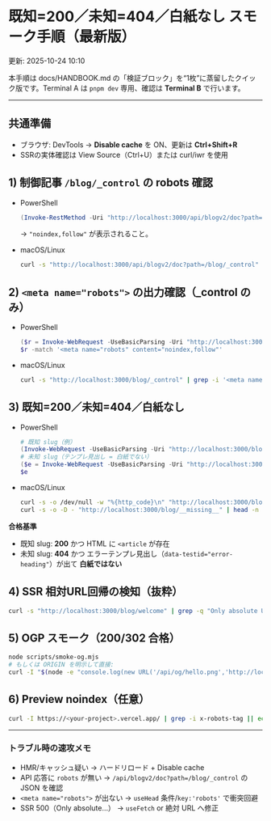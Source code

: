 # 既知=200／未知=404／白紙なし スモーク手順（最新版）
更新: 2025-10-24 10:10

本手順は docs/HANDBOOK.md の「検証ブロック」を“1枚”に蒸留したクイック版です。Terminal A は `pnpm dev` 専用、確認は **Terminal B** で行います。

---

## 共通準備
- ブラウザ: DevTools → **Disable cache** を ON、更新は **Ctrl+Shift+R**
- SSRの実体確認は View Source（Ctrl+U）または curl/iwr を使用

## 1) 制御記事 `/blog/_control` の robots 確認
- PowerShell
  ```powershell
  (Invoke-RestMethod -Uri "http://localhost:3000/api/blogv2/doc?path=/blog/_control").robots
  ```
  → `"noindex,follow"` が表示されること。

- macOS/Linux
  ```bash
  curl -s "http://localhost:3000/api/blogv2/doc?path=/blog/_control" | node -e "process.stdin.on('data',d=>console.log(JSON.parse(d).robots))"
  ```

## 2) `<meta name="robots">` の出力確認（_control のみ）
- PowerShell
  ```powershell
  ($r = Invoke-WebRequest -UseBasicParsing -Uri "http://localhost:3000/blog/_control").Content
  $r -match '<meta name="robots" content="noindex,follow"'
  ```
- macOS/Linux
  ```bash
  curl -s "http://localhost:3000/blog/_control" | grep -i '<meta name="robots" content="noindex,follow"'
  ```

## 3) 既知=200／未知=404／**白紙なし**
- PowerShell
  ```powershell
  # 既知 slug（例）
  (Invoke-WebRequest -UseBasicParsing -Uri "http://localhost:3000/blog/welcome").StatusCode
  # 未知 slug（テンプレ見出し = 白紙でない）
  ($e = Invoke-WebRequest -UseBasicParsing -Uri "http://localhost:3000/blog/__missing__" -SkipHttpErrorCheck).StatusCode
  $e
  ```

- macOS/Linux
  ```bash
  curl -s -o /dev/null -w "%{http_code}\n" "http://localhost:3000/blog/welcome"
  curl -s -o -D - "http://localhost:3000/blog/__missing__" | head -n 20
  ```

**合格基準**
- 既知 slug: **200** かつ HTML に `<article` が存在
- 未知 slug: **404** かつ エラーテンプレ見出し（`data-testid="error-heading"`）が出て **白紙ではない**

## 4) SSR 相対URL回帰の検知（抜粋）
```bash
curl -s "http://localhost:3000/blog/welcome" | grep -q "Only absolute URLs are supported" && echo "NG" || echo "OK"
```

## 5) OGP スモーク（200/302 合格）
```bash
node scripts/smoke-og.mjs
# もしくは ORIGIN を明示して直接:
curl -I "$(node -e "console.log(new URL('/api/og/hello.png','http://localhost:3000').href)")"
```

## 6) Preview noindex（任意）
```bash
curl -I https://<your-project>.vercel.app/ | grep -i x-robots-tag || echo "header missing"
```

---

### トラブル時の速攻メモ
- HMR/キャッシュ疑い → ハードリロード + Disable cache
- API 応答に `robots` が無い → `/api/blogv2/doc?path=/blog/_control` の JSON を確認
- `<meta name="robots">` が出ない → `useHead` 条件/`key:'robots'` で衝突回避
- SSR 500（Only absolute…） → `useFetch` or 絶対 URL へ修正
